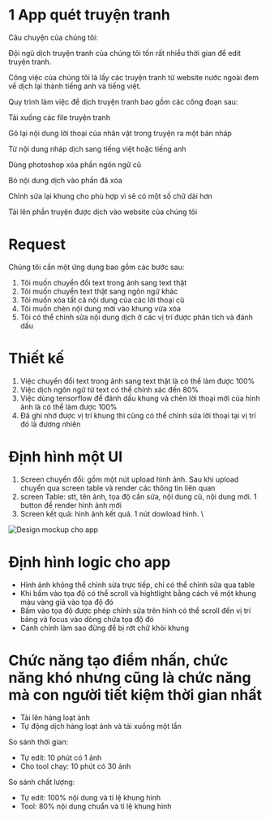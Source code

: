 # 1 App quét truyện tranh
Câu chuyện của chúng tôi: 

Đội ngũ dịch truyện tranh của chúng tôi tốn rất nhiều thời gian để edit truyện tranh. 

Công việc của chúng tôi là lấy các truyện tranh từ website nước ngoài đem về dịch lại thành tiếng anh và tiếng việt.

Quy trình làm việc để dịch truyện tranh bao gồm các công đoạn sau:

Tải xuống các file truyện tranh

Gõ lại nội dung lời thoại của nhân vật trong truyện ra một bản nháp

Từ nội dung nháp dịch sang tiếng việt hoặc tiếng anh

Dùng photoshop xóa phần ngôn ngữ cũ

Bỏ nội dung dịch vào phần đã xóa

Chỉnh sửa lại khung cho phù hợp vì sẽ có một số chữ dài hơn

Tải lên phần truyện được dịch vào website của chúng tôi

# Request

Chúng tôi cần một ứng dụng bao gồm các bước sau:
1. Tôi muốn chuyển đổi text trong ảnh sang text thật
2. Tôi muốn chuyển text thật sang ngôn ngữ khác
3. Tôi muốn xóa tất cả nội dung của các lời thoại cũ
4. Tôi muốn chèn nội dung mới vào khung vừa xóa
5. Tôi có thể chỉnh sửa nội dung dịch ở các vị trí được phân tích và đánh dấu

# Thiết kế
1. Việc chuyển đổi text trong ảnh sang text thật là có thể làm được 100%
2. Việc dịch ngôn ngữ từ text có thể chính xác đến 80%
3. Việc dùng tensorflow để đánh dấu khung và chèn lời thoại mới của hình ảnh là có thể làm được 100%
4. Đã ghi nhớ được vị trí khung thì cũng có thể chỉnh sửa lời thoại tại vị trí đó là đương nhiên

# Định hình một UI

1. Screen chuyển đổi: gồm một nút upload hình ảnh. Sau khi upload chuyển qua screen table và render các thông tin liên quan
2. screen Table: stt, tên ảnh, tọa độ cần sửa, nội dung cũ, nội dung mới. 1 button để render hình ảnh mới
3. Screen kết quả: hình ảnh kết quả. 1 nút dowload hình. \

![Design mockup cho app](https://i.ibb.co/XFPc4yr/design-1.png)

# Định hình logic cho app

- Hình ảnh không thể chỉnh sửa trực tiếp, chỉ có thể chỉnh sửa qua table
- Khi bấm vào tọa độ có thể scroll và hightlight bằng cách vẽ một khung màu vàng giả vào tọa độ đó
- Bấm vào tọa độ được phép chỉnh sửa trên hình có thể scroll đến vị trí bảng và focus vào dòng chứa tọa độ đó
- Canh chỉnh làm sao đừng để bị rớt chữ khỏi khung

# Chức năng tạo điểm nhấn, chức năng khó nhưng cũng là chức năng mà con người tiết kiệm thời gian nhất

- Tải lên hàng loạt ảnh
- Tự động dịch hàng loạt ảnh và tải xuống một lần

So sánh thời gian:

- Tự edit: 10 phút có 1 ảnh
- Cho tool chạy: 10 phút có 30 ảnh

So sánh chất lượng:

- Tự edit: 100% nội dung và tỉ lệ khung hình
- Tool: 80% nội dung chuẩn và tỉ lệ khung hình

